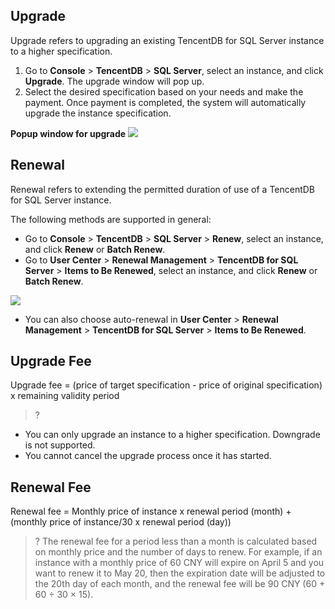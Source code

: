 ## Upgrade
Upgrade refers to upgrading an existing TencentDB for SQL Server instance to a higher specification.

1. Go to **Console** > **TencentDB** > **SQL Server**, select an instance, and click **Upgrade**. The upgrade window will pop up.	
2. Select the desired specification based on your needs and make the payment. Once payment is completed, the system will automatically upgrade the instance specification.

**Popup window for upgrade**
 ![](//mccdn.qcloud.com/static/img/4d6921e8a3253856bf056d96684bc911/image.png)

## Renewal
Renewal refers to extending the permitted duration of use of a TencentDB for SQL Server instance.

The following methods are supported in general:
- Go to **Console** > **TencentDB** > **SQL Server** > **Renew**, select an instance, and click **Renew** or **Batch Renew**.
- Go to **User Center** > **Renewal Management** > **TencentDB for SQL Server** > **Items to Be Renewed**, select an instance, and click **Renew** or **Batch Renew**.

![](//mccdn.qcloud.com/static/img/83e3996b0c4d0fe59cbd9bf83fbc8b72/image.png)
- You can also choose auto-renewal in **User Center** > **Renewal Management** > **TencentDB for SQL Server** > **Items to Be Renewed**.

## Upgrade Fee
Upgrade fee = (price of target specification - price of original specification) x remaining validity period
>?
- You can only upgrade an instance to a higher specification. Downgrade is not supported.
- You cannot cancel the upgrade process once it has started.

## Renewal Fee
Renewal fee = Monthly price of instance x renewal period (month) + (monthly price of instance/30 x renewal period (day))
>? The renewal fee for a period less than a month is calculated based on monthly price and the number of days to renew.
For example, if an instance with a monthly price of 60 CNY will expire on April 5 and you want to renew it to May 20, then the expiration date will be adjusted to the 20th day of each month, and the renewal fee will be 90 CNY (60 + 60 ÷ 30 × 15).

